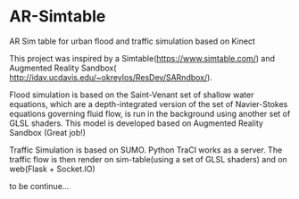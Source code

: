 # AR-Simtable
AR Sim table for urban flood and traffic simulation based on Kinect


This project was inspired by a Simtable(https://www.simtable.com/) and Augmented Reality Sandbox( http://idav.ucdavis.edu/~okreylos/ResDev/SARndbox/).

Flood simulation is based on the Saint-Venant set of shallow water equations, which are a depth-integrated version of the set of Navier-Stokes equations governing fluid flow, is run in the background using another set of GLSL shaders.
This model is developed based on Augmented Reality Sandbox (Great job!)

Traffic Simulation is based on SUMO. Python TraCI works as a server. The traffic flow is then render on sim-table(using a set of GLSL shaders) and on web(Flask + Socket.IO)


to be continue...



